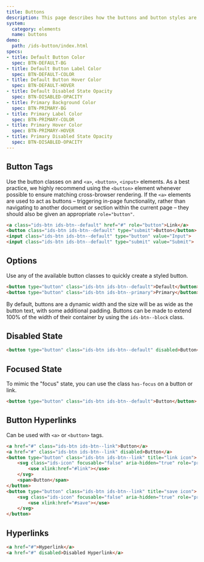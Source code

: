 ```yaml
---
title: Buttons
description: This page describes how the buttons and button styles are used.
system:
  category: elements
  name: buttons
demo:
  path: /ids-button/index.html
specs:
- title: Default Button Color
  spec: BTN-DEFAULT-BG
- title: Default Button Label Color
  spec: BTN-DEFAULT-COLOR
- title: Default Button Hover Color
  spec: BTN-DEFAULT-HOVER
- title: Default Disabled State Opacity
  spec: BTN-DISABLED-OPACITY
- title: Primary Background Color
  spec: BTN-PRIMARY-BG
- title: Primary Label Color
  spec: BTN-PRIMARY-COLOR
- title: Primary Hover Color
  spec: BTN-PRIMARY-HOVER
- title: Primary Disabled State Opacity
  spec: BTN-DISABLED-OPACITY
---
```



## Button Tags

Use the button classes on and `<a>`, `<button>`, `<input>` elements. As a best practice, we highly recommend using the `<button>` element whenever possible to ensure matching cross-browser rendering. If the `<a>` elements are used to act as buttons – triggering in-page functionality, rather than navigating to another document or section within the current page – they should also be given an appropriate `role="button"`.

```html
<a class="ids-btn ids-btn--default" href="#" role="button">Link</a>
<button class="ids-btn ids-btn--default" type="submit">Button</button>
<input class="ids-btn ids-btn--default" type="button" value="Input">
<input class="ids-btn ids-btn--default" type="submit" value="Submit">
```

## Options

Use any of the available button classes to quickly create a styled button.

```html
<button type="button" class="ids-btn ids-btn--default">Default</button>
<button type="button" class="ids-btn ids-btn--primary">Primary</button>
```

By default, buttons are a dynamic width and the size will be as wide as the button text, with some additional padding. Buttons can be made to extend 100% of the width of their container by using the <code>ids-btn--block</code> class.

## Disabled State

```html
<button type="button" class="ids-btn ids-btn--default" disabled>Button</button>
```

## Focused State

To mimic the "focus" state, you can use the class `has-focus` on a button or link.

```html
<button type="button" class="ids-btn ids-btn--default">Button</button>
```

## Button Hyperlinks

Can be used with `<a>` or `<button>` tags.

```html
<a href="#" class="ids-btn ids-btn--link">Button</a>
<a href="#" class="ids-btn ids-btn--link" disabled>Button</a>
<button type="button" class="ids-btn ids-btn--link" title="link icon">
    <svg class="ids-icon" focusable="false" aria-hidden="true" role="presentation">
        <use xlink:href="#link"></use>
    </svg>
    <span>Button</span>
</button>
<button type="button" class="ids-btn ids-btn--link" title="save icon">
    <svg class="ids-icon" focusable="false" aria-hidden="true" role="presentation">
        <use xlink:href="#save"></use>
    </svg>
</button>
```

## Hyperlinks

```html
<a href="#">Hyperlink</a>
<a href="#" disabled>Disabled Hyperlink</a>
```

